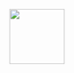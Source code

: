<div id="header" align="center">
  <img src="https://i.giphy.com/media/v1.Y2lkPTc5MGI3NjExOXgwaGgxc3hqYWs1dzdvajlwOGlvNTJjenkyNzh5MGNpOHN2dXVodSZlcD12MV9pbnRlcm5hbF9naWZfYnlfaWQmY3Q9cw/smGCEo5zsAXtK4bqAT/giphy.gif" width="100"/>
</div>
